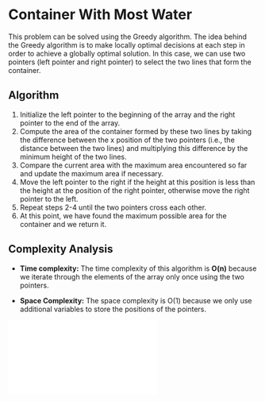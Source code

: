 # Container With Most Water
This problem can be solved using the Greedy algorithm. The idea behind the Greedy algorithm is to make locally optimal decisions at each step in order to achieve a globally optimal solution. In this case, we can use two pointers (left pointer and right pointer) to select the two lines that form the container.

## Algorithm
1. Initialize the left pointer to the beginning of the array and the right pointer to the end of the array.
2. Compute the area of the container formed by these two lines by taking the difference between the x position of the two pointers (i.e., the distance between the two lines) and multiplying this difference by the minimum height of the two lines.
3. Compare the current area with the maximum area encountered so far and update the maximum area if necessary.
4. Move the left pointer to the right if the height at this position is less than the height at the position of the right pointer, otherwise move the right pointer to the left.
5. Repeat steps 2-4 until the two pointers cross each other.
6. At this point, we have found the maximum possible area for the container and we return it.

## Complexity Analysis

- **Time complexity:** The time complexity of this algorithm is **O(n)** because we iterate through the elements of the array only once using the two pointers. 

- **Space Complexity:** The space complexity is O(1) because we only use additional variables to store the positions of the pointers.

![Implementation](/LeetCode/Container_with_Most_Water/Python/Solution.py)
